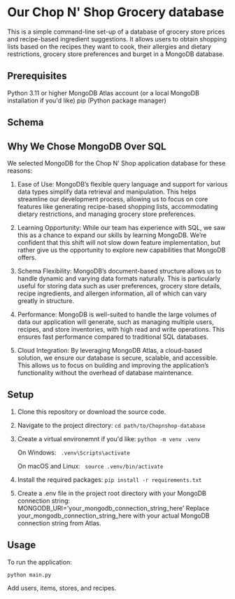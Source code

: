 # Our Chop N' Shop Grocery database

This is a simple command-line set-up of a database of grocery store prices and recipe-based ingredient suggestions. It allows users to obtain shopping lists based on the recipes they want to cook, their allergies and dietary restrictions, grocery store preferences and burget in a MongoDB database.

## Prerequisites
Python 3.11 or higher
MongoDB Atlas account (or a local MongoDB installation if you'd like)
pip (Python package manager)

## Schema

## Why We Chose MongoDB Over SQL

We selected MongoDB for the Chop N' Shop application database for these reasons:

1. Ease of Use: MongoDB’s flexible query language and support for various data types simplify data retrieval and manipulation. This helps streamline our development process, allowing us to focus on core features like generating recipe-based shopping lists, accommodating dietary restrictions, and managing grocery store preferences.

3. Learning Opportunity: While our team has experience with SQL, we saw this as a chance to expand our skills by learning MongoDB. We’re confident that this shift will not slow down feature implementation, but rather give us the opportunity to explore new capabilities that MongoDB offers.
  
5. Schema Flexibility: MongoDB’s document-based structure allows us to handle dynamic and varying data formats naturally. This is particularly useful for storing data such as user preferences, grocery store details, recipe ingredients, and allergen information, all of which can vary greatly in structure.
 
7. Performance: MongoDB is well-suited to handle the large volumes of data our application will generate, such as managing multiple users, recipes, and store inventories, with high read and write operations. This ensures fast performance compared to traditional SQL databases.

9. Cloud Integration: By leveraging MongoDB Atlas, a cloud-based solution, we ensure our database is secure, scalable, and accessible. This allows us to focus on building and improving the application’s functionality without the overhead of database maintenance.

## Setup
1. Clone this repository or download the source code.
   
3. Navigate to the project directory:
   `cd path/to/Chopnshop-database`
   
5. Create a virtual environemnt if you'd like:
   `python -m venv .venv`

   On Windows:
  ` .venv\Scripts\activate`

   On macOS and Linux:
  ` source .venv/bin/activate`

6. Install the required packages:
   `pip install -r requirements.txt`

7. Create a .env file in the project root directory with your MongoDB connection string:
   MONGODB_URI='your_mongodb_connection_string_here'
   Replace your_mongodb_connection_string_here with your actual MongoDB connection string from Atlas.

## Usage
To run the application:

`python main.py`

Add users, items, stores, and recipes.
